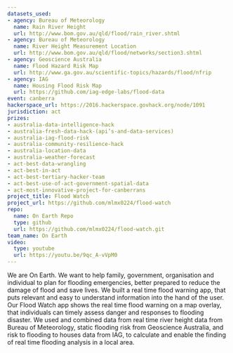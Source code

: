 ```yaml
---
datasets_used:
- agency: Bureau of Meteorology
  name: Rain River Height
  url: http://www.bom.gov.au/qld/flood/rain_river.shtml
- agency: Bureau of Meteorology
  name: River Height Measurement Location
  url: http://www.bom.gov.au/qld/flood/networks/section3.shtml
- agency: Geoscience Australia
  name: Flood Hazard Risk Map
  url: http://www.ga.gov.au/scientific-topics/hazards/flood/nfrip
- agency: IAG
  name: Housing Flood Risk Map
  url: https://github.com/iag-edge-labs/flood-data
event: canberra
hackerspace_url: https://2016.hackerspace.govhack.org/node/1091
jurisdiction: act
prizes:
- australia-data-intelligence-hack
- australia-fresh-data-hack-(api’s-and-data-services)
- australia-iag-flood-risk
- australia-community-resilience-hack
- australia-location-data
- australia-weather-forecast
- act-best-data-wrangling
- act-best-in-act
- act-best-tertiary-hacker-team
- act-best-use-of-act-government-spatial-data
- act-most-innovative-project-for-canberrans
project_title: Flood Watch
project_url: https://github.com/mlmx0224/flood-watch
repo:
  name: On Earth Repo
  type: github
  url: https://github.com/mlmx0224/flood-watch.git
team_name: On Earth
video:
  type: youtube
  url: https://youtu.be/9qc_A-vVpM0
---
```


We are On Earth.
We want to help family, government, organisation and individual to plan for flooding emergencies, better prepared to reduce the damage of flood and save lives. We built a real time flood warning app, that puts relevant and easy to understand information into the hand of the user. Our Flood Watch app shows the real time flood warning on a map overlay, that individuals can timely assess danger and responses to flooding disaster.
We used and combined data from real time river height data from Bureau of Meteorology, static flooding risk from Geoscience Australia, and risk to flooding to houses data from IAG, to calculate and enable the finding of real time flooding analysis in a local area.